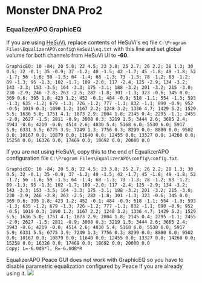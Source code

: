 # Monster DNA Pro2
### EqualizerAPO GraphicEQ
If you are using [HeSuVi](https://sourceforge.net/projects/hesuvi/), replace contents of HeSuVi's eq file `C:\Program Files\EqualizerAPO\config\HeSuVi\eq.txt` with this line and set global volume for both channels from HeSuVi UI to **-60**.
```
GraphicEQ: 10 -84; 20 5.8; 22 4.5; 23 3.8; 25 2.7; 26 2.2; 28 1.3; 30 0.5; 32 -0.1; 35 -0.9; 37 -1.2; 40 -1.5; 42 -1.7; 45 -1.8; 49 -1.8; 52 -1.7; 56 -1.6; 59 -1.5; 64 -1.4; 68 -1.3; 73 -1.3; 78 -1.2; 83 -1.2; 89 -1.3; 95 -1.3; 102 -1.7; 109 -2.0; 117 -2.4; 125 -2.9; 134 -3.2; 143 -3.3; 153 -3.5; 164 -3.3; 175 -3.1; 188 -3.2; 201 -3.2; 215 -3.0; 230 -2.9; 246 -2.8; 263 -2.5; 282 -1.8; 301 -1.3; 323 -0.6; 345 0.0; 369 0.6; 395 1.8; 423 1.2; 452 -0.1; 484 -0.9; 518 -1.1; 554 -1.3; 593 -1.3; 635 -1.2; 679 -1.3; 726 -1.2; 777 -1.1; 832 -1.1; 890 -0.9; 952 -0.5; 1019 0.3; 1090 1.2; 1167 2.2; 1248 3.2; 1336 4.7; 1429 5.2; 1529 5.5; 1636 5.0; 1751 4.1; 1873 2.9; 2004 1.8; 2145 0.4; 2295 -1.1; 2455 -2.0; 2627 -1.5; 2811 -0.9; 3008 0.3; 3219 1.5; 3444 2.6; 3685 2.4; 3943 -0.6; 4219 -0.0; 4514 2.6; 4830 5.4; 5168 6.0; 5530 6.0; 5917 5.9; 6331 5.5; 6775 3.9; 7249 1.3; 7756 0.3; 8299 0.0; 8880 0.0; 9502 0.0; 10167 0.0; 10879 0.0; 11640 0.0; 12455 0.0; 13327 0.0; 14260 0.0; 15258 0.0; 16326 0.0; 17469 0.0; 18692 0.0; 20000 0.0
```
If you are not using HeSuVi, copy this to the end of EqualizerAPO configuration file `C:\Program Files\EqualizerAPO\config\config.txt`.
```
GraphicEQ: 10 -84; 20 5.8; 22 4.5; 23 3.8; 25 2.7; 26 2.2; 28 1.3; 30 0.5; 32 -0.1; 35 -0.9; 37 -1.2; 40 -1.5; 42 -1.7; 45 -1.8; 49 -1.8; 52 -1.7; 56 -1.6; 59 -1.5; 64 -1.4; 68 -1.3; 73 -1.3; 78 -1.2; 83 -1.2; 89 -1.3; 95 -1.3; 102 -1.7; 109 -2.0; 117 -2.4; 125 -2.9; 134 -3.2; 143 -3.3; 153 -3.5; 164 -3.3; 175 -3.1; 188 -3.2; 201 -3.2; 215 -3.0; 230 -2.9; 246 -2.8; 263 -2.5; 282 -1.8; 301 -1.3; 323 -0.6; 345 0.0; 369 0.6; 395 1.8; 423 1.2; 452 -0.1; 484 -0.9; 518 -1.1; 554 -1.3; 593 -1.3; 635 -1.2; 679 -1.3; 726 -1.2; 777 -1.1; 832 -1.1; 890 -0.9; 952 -0.5; 1019 0.3; 1090 1.2; 1167 2.2; 1248 3.2; 1336 4.7; 1429 5.2; 1529 5.5; 1636 5.0; 1751 4.1; 1873 2.9; 2004 1.8; 2145 0.4; 2295 -1.1; 2455 -2.0; 2627 -1.5; 2811 -0.9; 3008 0.3; 3219 1.5; 3444 2.6; 3685 2.4; 3943 -0.6; 4219 -0.0; 4514 2.6; 4830 5.4; 5168 6.0; 5530 6.0; 5917 5.9; 6331 5.5; 6775 3.9; 7249 1.3; 7756 0.3; 8299 0.0; 8880 0.0; 9502 0.0; 10167 0.0; 10879 0.0; 11640 0.0; 12455 0.0; 13327 0.0; 14260 0.0; 15258 0.0; 16326 0.0; 17469 0.0; 18692 0.0; 20000 0.0
Copy: L=-6.0dB*l, R=-6.0dB*R
```
EqualizerAPO Peace GUI does not work with GraphicEQ so you have to disable parametric equalization configured by Peace if you are already using it.
![](https://raw.githubusercontent.com/jaakkopasanen/AutoEq/master/results/Headphone.com/innerfidelity/onear/Monster%20DNA%20Pro2/Monster%20DNA%20Pro2.png)
